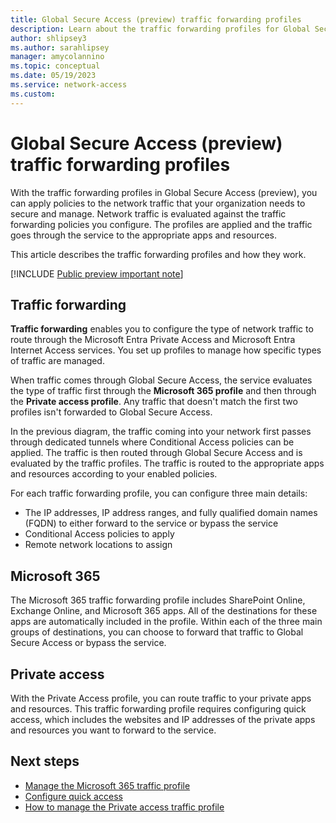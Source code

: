 ```yaml
---
title: Global Secure Access (preview) traffic forwarding profiles
description: Learn about the traffic forwarding profiles for Global Secure Access (preview).
author: shlipsey3
ms.author: sarahlipsey
manager: amycolannino
ms.topic: conceptual
ms.date: 05/19/2023
ms.service: network-access
ms.custom: 
---
```


# Global Secure Access (preview) traffic forwarding profiles

With the traffic forwarding profiles in Global Secure Access (preview), you can apply policies to the network traffic that your organization needs to secure and manage. Network traffic is evaluated against the traffic forwarding policies you configure. The profiles are applied and the traffic goes through the service to the appropriate apps and resources. 

This article describes the traffic forwarding profiles and how they work.

[!INCLUDE [Public preview important note](./includes/public-preview-important-note.md)]

## Traffic forwarding

**Traffic forwarding** enables you to configure the type of network traffic to route through the Microsoft Entra Private Access and Microsoft Entra Internet Access services. You set up profiles to manage how specific types of traffic are managed. 

When traffic comes through Global Secure Access, the service evaluates the type of traffic first through the **Microsoft 365 profile** and then through the **Private access profile**. Any traffic that doesn't match the first two profiles isn't forwarded to Global Secure Access. 

In the previous diagram, the traffic coming into your network first passes through dedicated tunnels where Conditional Access policies can be applied. The traffic is then routed through Global Secure Access and is evaluated by the traffic profiles. The traffic is routed to the appropriate apps and resources according to your enabled policies.

For each traffic forwarding profile, you can configure three main details:

- The IP addresses, IP address ranges, and fully qualified domain names (FQDN) to either forward to the service or bypass the service
- Conditional Access policies to apply
- Remote network locations to assign

## Microsoft 365

The Microsoft 365 traffic forwarding profile includes SharePoint Online, Exchange Online, and Microsoft 365 apps. All of the destinations for these apps are automatically included in the profile. Within each of the three main groups of destinations, you can choose to forward that traffic to Global Secure Access or bypass the service.

## Private access

With the Private Access profile, you can route traffic to your private apps and resources. This traffic forwarding profile requires configuring quick access, which includes the websites and IP addresses of the private apps and resources you want to forward to the service. 

## Next steps

- [Manage the Microsoft 365 traffic profile](how-to-manage-microsoft-365-profile.md)
- [Configure quick access](how-to-configure-quick-access.md)
- [How to manage the Private access traffic profile](how-to-manage-private-access-profile.md)